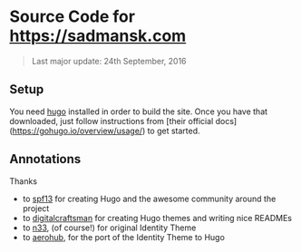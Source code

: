 # Source Code for https://sadmansk.com
> Last major update: 24th September, 2016

## Setup
You need [hugo](https://gohugo.io) installed in order to build the site. Once you
have that downloaded, just follow instructions from [their official docs]
(https://gohugo.io/overview/usage/) to get started.

## Annotations

Thanks

- to [spf13](//github.com/spf13) for creating Hugo and the awesome community around the project
- to [digitalcraftsman](//github.com/digitalcraftsman) for creating Hugo themes and writing nice READMEs
- to [n33](https://github.com/n33), (of course!) for original Identity Theme
- to [aerohub](https://github.com/aerohub), for the port of the Identity Theme to Hugo
